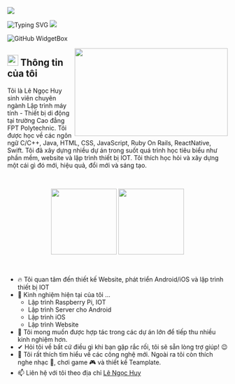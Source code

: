 
 <a><img src="https://user-images.githubusercontent.com/73097560/115834477-dbab4500-a447-11eb-908a-139a6edaec5c.gif"></a>
 
![Typing SVG](https://readme-typing-svg.herokuapp.com?size=30&color=F77807&center=true&vCenter=true&width=900&lines=Ch%C3%A0o+m%E1%BB%ABng+b%E1%BA%A1n+%C4%91%C3%A3+%C4%91%E1%BA%BFn+v%E1%BB%9Bi+trang+Github+c%E1%BB%A7a+t%C3%B4i;T%C3%B4i+l%C3%A0+L%C3%AA+Ng%E1%BB%8Dc+Huy;Chuy%C3%AAn+ng%C3%A0nh+L%E1%BA%ADp+tr%C3%ACnh+m%C3%A1y+t%C3%ADnh+-+Thi%E1%BA%BFt+b%E1%BB%8B+di+%C4%91%E1%BB%99ng)
<a><img src="https://user-images.githubusercontent.com/73097560/115834477-dbab4500-a447-11eb-908a-139a6edaec5c.gif"></a>

![GitHub WidgetBox](https://github-widgetbox.vercel.app/api/profile?username=Lengochuy1302&data=followers,repositories,stars,commits)
<!--
**Bhargavi-hash/Bhargavi-hash** is a ✨ _special_ ✨ repository because its `README.md` (this file) appears on your GitHub profile.
-->

<img align="right" width=350px src="https://media.giphy.com/media/llDQjVIHqiXkeIJgrK/giphy.gif" width="400" height="200" frameBorder="0" class="giphy-embed" allowFullScreen></img>


## <img src="https://media.giphy.com/media/ObNTw8Uzwy6KQ/giphy.gif" width="25px">&nbsp;**Thông tin của tôi**

Tôi là Lê Ngọc Huy sinh viên chuyên ngành Lập trình máy tính - Thiết bị di động tại trường Cao đẳng FPT Polytechnic. Tôi được học về các ngôn ngữ C/C++, Java, HTML, CSS, JavaScript, Ruby On Rails, ReactNative, Swift. Tôi đã xây dựng nhiều dự án trong suốt quá trình học tiêu biểu như phần mềm, website và lập trình thiết bị IOT. Tôi thích học hỏi và xây dựng một cái gì đó mới, hiệu quả, đổi mới và sáng tạo.

</br>
<p align= "center">
  <img height= "150" src="https://github-readme-stats.vercel.app/api?username=Lengochuy1302&theme=react&show_icons=true&include_all_commits=true" />
  <img height= "150" src="https://github-readme-stats.vercel.app/api/top-langs/?username=Lengochuy1302&theme=react&layout=compact" />
</p>
</br>

- 🔥 Tôi quan tâm đến thiết kế Website, phát triển Android/iOS và lập trình thiết bị IOT</br>
- 🌱 Kinh nghiệm hiện tại của tôi ...</br>
  - Lập trình Raspberry Pi, IOT
  - Lập trình Server cho Android
  - Lập trình iOS
  - Lập trình Website
- 👯 Tôi mong muốn được hợp tác trong các dự án lớn để tiếp thu nhiều kinh nghiệm hơn.
- ✔ Hỏi tôi về bất cứ điều gì khi bạn gặp rắc rối, tôi sẽ sẵn lòng trợ giúp! 😉<br>
- 🥳 Tôi rất thích tìm hiểu về các công nghệ mới. Ngoài ra tôi còn thích nghe nhạc 🎵, chơi game 🎮 và thiết kế Teamplate. 
- 📫 Liên hệ với tôi theo địa chỉ [Lê Ngọc Huy](https://www.facebook.com/profile.php?id=100019732021938)
